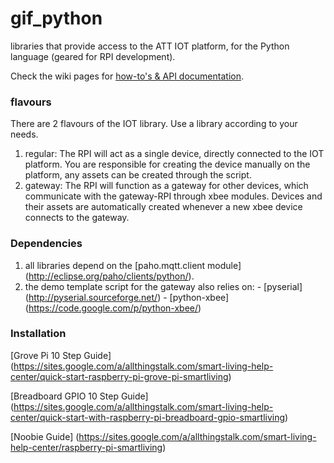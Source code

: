 gif_python
==========

libraries that provide access to the ATT IOT platform, for the Python language (geared for RPI development).

Check the wiki pages for [how-to's & API documentation](https://github.com/allthingstalk/gif_python/wiki).

### flavours
There are 2 flavours of the IOT library. Use a library according to your needs.
  1. regular: The RPI will act as a single device, directly connected to the IOT platform. You are responsible for creating the device manually on the platform, any assets can be created through the script.
  2. gateway: The RPI will function as a gateway for other devices, which communicate with the gateway-RPI through xbee modules. Devices and their assets are automatically created whenever a new xbee device connects to the gateway.

### Dependencies
  1. all libraries depend on the [paho.mqtt.client module] (http://eclipse.org/paho/clients/python/).
  2. the demo template script for the gateway also relies on:
    - [pyserial] (http://pyserial.sourceforge.net/)
	- [python-xbee] (https://code.google.com/p/python-xbee/)

### Installation
[Grove Pi 10 Step Guide] (https://sites.google.com/a/allthingstalk.com/smart-living-help-center/quick-start-raspberry-pi-grove-pi-smartliving)

[Breadboard GPIO 10 Step Guide] (https://sites.google.com/a/allthingstalk.com/smart-living-help-center/quick-start-with-raspberry-pi-breadboard-gpio-smartliving)

[Noobie Guide] (https://sites.google.com/a/allthingstalk.com/smart-living-help-center/raspberry-pi-smartliving)
